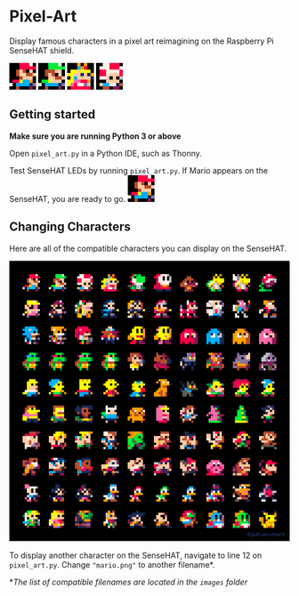 # Pixel-Art
Display famous characters in a pixel art reimagining on the Raspberry Pi SenseHAT shield.

![](images/mario.png) ![](images/luigi.png) ![](images/princess-peach.png) ![](images/toad.png)

## Getting started
**Make sure you are running Python 3 or above**

Open `pixel_art.py` in a Python IDE, such as Thonny.

Test SenseHAT LEDs by running `pixel_art.py`. If Mario appears on the SenseHAT, you are ready to go. ![](images/mario.png)

## Changing Characters
Here are all of the compatible characters you can display on the SenseHAT.

![](ref/All_Character_Sprites.png)

To display another character on the SenseHAT, navigate to line 12 on `pixel_art.py`. Change `"mario.png"` to another filename*.

  **The list of compatible filenames are located in the `images` folder*
